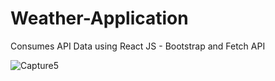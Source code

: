 # Weather-Application
Consumes API Data using React JS - Bootstrap and Fetch API 

![Capture5](https://github.com/John-Wanamaker/Weather-Application/assets/144941836/4b755bab-b38d-4de4-8f59-546211fca568)
